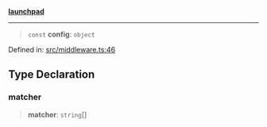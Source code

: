 [**launchpad**](index.md)

***

> `const` **config**: `object`

Defined in: [src/middleware.ts:46](https://github.com/victorbratov/launchpad/blob/35b0965dd86b05a55a9206d809917613bd599c25/src/middleware.ts#L46)

## Type Declaration

### matcher

> **matcher**: `string`[]
